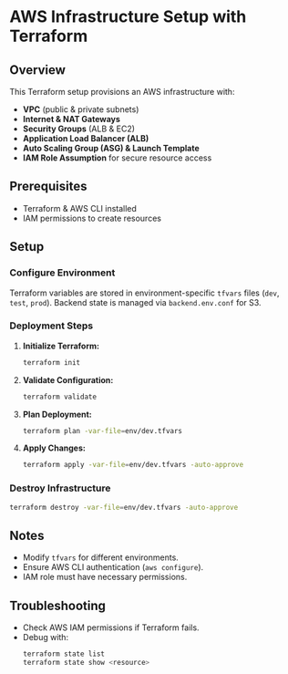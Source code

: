# AWS Infrastructure Setup with Terraform

## Overview
This Terraform setup provisions an AWS infrastructure with:
- **VPC** (public & private subnets)
- **Internet & NAT Gateways**
- **Security Groups** (ALB & EC2)
- **Application Load Balancer (ALB)**
- **Auto Scaling Group (ASG) & Launch Template**
- **IAM Role Assumption** for secure resource access

## Prerequisites
- Terraform & AWS CLI installed
- IAM permissions to create resources

## Setup
### Configure Environment
Terraform variables are stored in environment-specific `tfvars` files (`dev`, `test`, `prod`). Backend state is managed via `backend.env.conf` for S3.

### Deployment Steps
1. **Initialize Terraform:**
   ```sh
   terraform init
   ```
2. **Validate Configuration:**
   ```sh
   terraform validate
   ```
3. **Plan Deployment:**
   ```sh
   terraform plan -var-file=env/dev.tfvars
   ```
4. **Apply Changes:**
   ```sh
   terraform apply -var-file=env/dev.tfvars -auto-approve
   ```

### Destroy Infrastructure
```sh
terraform destroy -var-file=env/dev.tfvars -auto-approve
```

## Notes
- Modify `tfvars` for different environments.
- Ensure AWS CLI authentication (`aws configure`).
- IAM role must have necessary permissions.

## Troubleshooting
- Check AWS IAM permissions if Terraform fails.
- Debug with:
  ```sh
  terraform state list
  terraform state show <resource>
  ```

